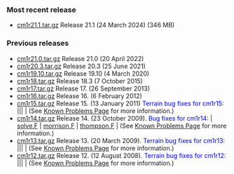 ### Most recent release
* [cm1r21.1.tar.gz](https://www2.mmm.ucar.edu/people/bryan/cm1/cm1r21.1.tar.gz)  Release 21.1  (24 March 2024) (346 MB)

### Previous releases
* [cm1r21.0.tar.gz](https://www2.mmm.ucar.edu/people/bryan/cm1/cm1r21.0.tar.gz)  Release 21.0  (20 April 2022)
* [cm1r20.3.tar.gz](https://www2.mmm.ucar.edu/people/bryan/cm1/cm1r20.3.tar.gz)  Release 20.3  (25 June 2021)
* [cm1r19.10.tar.gz](https://www2.mmm.ucar.edu/people/bryan/cm1/cm1r19.10.tar.gz)  Release 19.10  (4 March 2020)
* [cm1r18.tar.gz](https://www2.mmm.ucar.edu/people/bryan/cm1/cm1r18.tar.gz)  Release 18.3  (7 October 2015)
* [cm1r17.tar.gz](https://www2.mmm.ucar.edu/people/bryan/cm1/cm1r17.tar.gz)  Release 17.  (26 September 2013)  
* [cm1r16.tar.gz](https://www2.mmm.ucar.edu/people/bryan/cm1/cm1r16.tar.gz)  Release 16.  (6 February 2012)  
* [cm1r15.tar.gz](https://www2.mmm.ucar.edu/people/bryan/cm1/cm1r15.tar.gz)  Release 15.  (13 January 2011)  <font color="blue">Terrain bug fixes for cm1r15</font>:  |||  |  (See [Known Problems Page](known_problems.md) for more information.)
* [cm1r14.tar.gz](https://www2.mmm.ucar.edu/people/bryan/cm1/cm1r14.tar.gz)  Release 14.  (23 October 2009).   <font color="blue">Bug fixes for cm1r14</font>: | <a href="cm1r14_fixed/solve.F">solve.F</a> | <a href="cm1r14_fixed/morrison.F">morrison.F</a> | <a href="cm1r14_fixed/thompson.F">thompson.F</a> |  (See [Known Problems Page](known_problems.md) for more information.)
* [cm1r13.tar.gz](https://www2.mmm.ucar.edu/people/bryan/cm1/cm1r13.tar.gz)  Release 13.  (20 March 2009).    <font color="blue">Terrain bug fixes for cm1r13</font>:  |||  |  (See [Known Problems Page](known_problems.md) for more information.)
* [cm1r12.tar.gz](https://www2.mmm.ucar.edu/people/bryan/cm1/cm1r12.tar.gz)  Release 12.  (12 August 2008).    <font color="blue">Terrain bug fixes for cm1r12</font>:  |||  |  (See [Known Problems Page](known_problems.md) for more information.)
